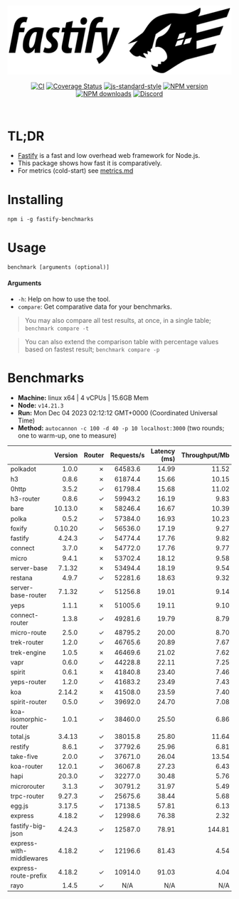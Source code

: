 <div align="center">
  <img src="https://github.com/fastify/graphics/raw/HEAD/fastify-landscape-outlined.svg" width="650" height="auto"/>
</div>

<div align="center">

[![CI](https://github.com/fastify/fastify/workflows/ci/badge.svg)](https://github.com/fastify/fastify/actions/workflows/ci.yml)
[![Coverage Status](https://coveralls.io/repos/github/fastify/fastify/badge.svg?branch=master)](https://coveralls.io/github/fastify/fastify?branch=master)
[![js-standard-style](https://img.shields.io/badge/code%20style-standard-brightgreen.svg?style=flat)](http://standardjs.com/)
[![NPM version](https://img.shields.io/npm/v/fastify.svg?style=flat)](https://www.npmjs.com/package/fastify)
[![NPM downloads](https://img.shields.io/npm/dm/fastify.svg?style=flat)](https://www.npmjs.com/package/fastify) [![Discord](https://img.shields.io/discord/725613461949906985)](https://discord.gg/fastify)

</div>
<br />

# TL;DR

* [Fastify](https://github.com/fastify/fastify) is a fast and low overhead web framework for Node.js.
* This package shows how fast it is comparatively.
* For metrics (cold-start) see [metrics.md](./METRICS.md)

# Installing

```
npm i -g fastify-benchmarks
```

# Usage

```
benchmark [arguments (optional)]
```

#### Arguments

* `-h`: Help on how to use the tool.
* `compare`: Get comparative data for your benchmarks.

> You may also compare all test results, at once, in a single table; `benchmark compare -t`

> You can also extend the comparison table with percentage values based on fastest result; `benchmark compare -p`
# Benchmarks

* __Machine:__ linux x64 | 4 vCPUs | 15.6GB Mem
* __Node:__ `v14.21.3`
* __Run:__ Mon Dec 04 2023 02:12:12 GMT+0000 (Coordinated Universal Time)
* __Method:__ `autocannon -c 100 -d 40 -p 10 localhost:3000` (two rounds; one to warm-up, one to measure)

|                          | Version | Router | Requests/s | Latency (ms) | Throughput/Mb |
| :--                      | --:     | --:    | :-:        | --:          | --:           |
| polkadot                 | 1.0.0   | ✗      | 64583.6    | 14.99        | 11.52         |
| h3                       | 0.8.6   | ✗      | 61874.4    | 15.66        | 10.15         |
| 0http                    | 3.5.2   | ✓      | 61798.4    | 15.68        | 11.02         |
| h3-router                | 0.8.6   | ✓      | 59943.2    | 16.19        | 9.83          |
| bare                     | 10.13.0 | ✗      | 58246.4    | 16.67        | 10.39         |
| polka                    | 0.5.2   | ✓      | 57384.0    | 16.93        | 10.23         |
| foxify                   | 0.10.20 | ✓      | 56536.0    | 17.19        | 9.27          |
| fastify                  | 4.24.3  | ✓      | 54774.4    | 17.76        | 9.82          |
| connect                  | 3.7.0   | ✗      | 54772.0    | 17.76        | 9.77          |
| micro                    | 9.4.1   | ✗      | 53702.4    | 18.12        | 9.58          |
| server-base              | 7.1.32  | ✗      | 53494.4    | 18.19        | 9.54          |
| restana                  | 4.9.7   | ✓      | 52281.6    | 18.63        | 9.32          |
| server-base-router       | 7.1.32  | ✓      | 51256.8    | 19.01        | 9.14          |
| yeps                     | 1.1.1   | ✗      | 51005.6    | 19.11        | 9.10          |
| connect-router           | 1.3.8   | ✓      | 49281.6    | 19.79        | 8.79          |
| micro-route              | 2.5.0   | ✓      | 48795.2    | 20.00        | 8.70          |
| trek-router              | 1.2.0   | ✓      | 46765.6    | 20.89        | 7.67          |
| trek-engine              | 1.0.5   | ✗      | 46469.6    | 21.02        | 7.62          |
| vapr                     | 0.6.0   | ✓      | 44228.8    | 22.11        | 7.25          |
| spirit                   | 0.6.1   | ✗      | 41840.8    | 23.40        | 7.46          |
| yeps-router              | 1.2.0   | ✓      | 41683.2    | 23.49        | 7.43          |
| koa                      | 2.14.2  | ✗      | 41508.0    | 23.59        | 7.40          |
| spirit-router            | 0.5.0   | ✓      | 39692.0    | 24.70        | 7.08          |
| koa-isomorphic-router    | 1.0.1   | ✓      | 38460.0    | 25.50        | 6.86          |
| total.js                 | 3.4.13  | ✓      | 38015.8    | 25.80        | 11.64         |
| restify                  | 8.6.1   | ✓      | 37792.6    | 25.96        | 6.81          |
| take-five                | 2.0.0   | ✓      | 37671.0    | 26.04        | 13.54         |
| koa-router               | 12.0.1  | ✓      | 36067.8    | 27.23        | 6.43          |
| hapi                     | 20.3.0  | ✓      | 32277.0    | 30.48        | 5.76          |
| microrouter              | 3.1.3   | ✓      | 30791.2    | 31.97        | 5.49          |
| trpc-router              | 9.27.3  | ✓      | 25675.6    | 38.44        | 5.68          |
| egg.js                   | 3.17.5  | ✓      | 17138.5    | 57.81        | 6.13          |
| express                  | 4.18.2  | ✓      | 12998.6    | 76.38        | 2.32          |
| fastify-big-json         | 4.24.3  | ✓      | 12587.0    | 78.91        | 144.81        |
| express-with-middlewares | 4.18.2  | ✓      | 12196.6    | 81.43        | 4.54          |
| express-route-prefix     | 4.18.2  | ✓      | 10914.0    | 91.03        | 4.04          |
| rayo                     | 1.4.5   | ✓      | N/A        | N/A          | N/A           |
